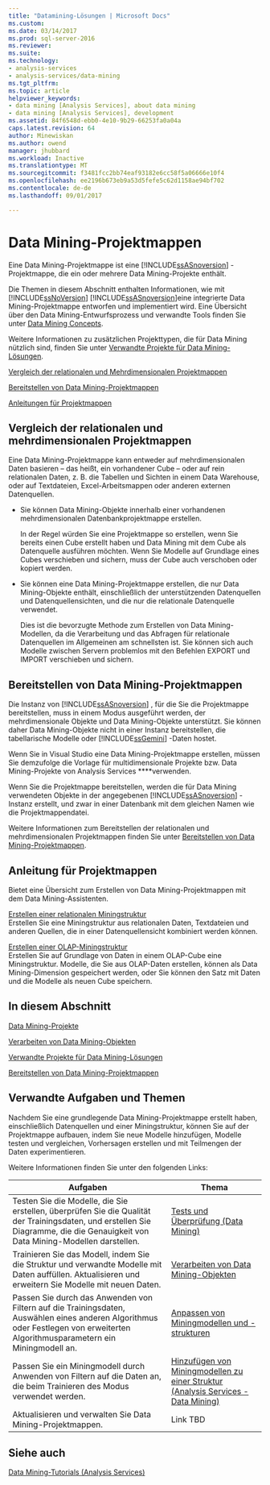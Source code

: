 ```yaml
---
title: "Datamining-Lösungen | Microsoft Docs"
ms.custom: 
ms.date: 03/14/2017
ms.prod: sql-server-2016
ms.reviewer: 
ms.suite: 
ms.technology:
- analysis-services
- analysis-services/data-mining
ms.tgt_pltfrm: 
ms.topic: article
helpviewer_keywords:
- data mining [Analysis Services], about data mining
- data mining [Analysis Services], development
ms.assetid: 84f6548d-ebb0-4e10-9b29-66253fa0a04a
caps.latest.revision: 64
author: Minewiskan
ms.author: owend
manager: jhubbard
ms.workload: Inactive
ms.translationtype: MT
ms.sourcegitcommit: f3481fcc2bb74eaf93182e6cc58f5a06666e10f4
ms.openlocfilehash: ee2196b673eb9a53d5fefe5c62d1158ae94bf702
ms.contentlocale: de-de
ms.lasthandoff: 09/01/2017

---
```

# <a name="data-mining-solutions"></a>Data Mining-Projektmappen
  Eine Data Mining-Projektmappe ist eine [!INCLUDE[ssASnoversion](../../includes/ssasnoversion-md.md)] -Projektmappe, die ein oder mehrere Data Mining-Projekte enthält.  
  
 Die Themen in diesem Abschnitt enthalten Informationen, wie mit [!INCLUDE[ssNoVersion](../../includes/ssnoversion-md.md)] [!INCLUDE[ssASnoversion](../../includes/ssasnoversion-md.md)]eine integrierte Data Mining-Projektmappe entworfen und implementiert wird. Eine Übersicht über den Data Mining-Entwurfsprozess und verwandte Tools finden Sie unter [Data Mining Concepts](../../analysis-services/data-mining/data-mining-concepts.md).  
  
 Weitere Informationen zu zusätzlichen Projekttypen, die für Data Mining nützlich sind, finden Sie unter [Verwandte Projekte für Data Mining-Lösungen](../../analysis-services/data-mining/related-projects-for-data-mining-solutions.md).  
  
 [Vergleich der relationalen und Mehrdimensionalen Projektmappen](#bkmk_RelMD)  
  
 [Bereitstellen von Data Mining-Projektmappen](#bkmk_Deploy)  
  
 [Anleitungen für Projektmappen](#bkmk_Walkthru)  
  
##  <a name="bkmk_RelMD"></a>Vergleich der relationalen und mehrdimensionalen Projektmappen  
 Eine Data Mining-Projektmappe kann entweder auf mehrdimensionalen Daten basieren – das heißt, ein vorhandener Cube – oder auf rein relationalen Daten, z. B. die Tabellen und Sichten in einem Data Warehouse, oder auf Textdateien, Excel-Arbeitsmappen oder anderen externen Datenquellen.  
  
-   Sie können Data Mining-Objekte innerhalb einer vorhandenen mehrdimensionalen Datenbankprojektmappe erstellen.  
  
     In der Regel würden Sie eine Projektmappe so erstellen, wenn Sie bereits einen Cube erstellt haben und Data Mining mit dem Cube als Datenquelle ausführen möchten. Wenn Sie Modelle auf Grundlage eines Cubes verschieben und sichern, muss der Cube auch verschoben oder kopiert werden.  
  
-   Sie können eine Data Mining-Projektmappe erstellen, die nur Data Mining-Objekte enthält, einschließlich der unterstützenden Datenquellen und Datenquellensichten, und die nur die relationale Datenquelle verwendet.  
  
     Dies ist die bevorzugte Methode zum Erstellen von Data Mining-Modellen, da die Verarbeitung und das Abfragen für relationale Datenquellen im Allgemeinen am schnellsten ist. Sie können sich auch Modelle zwischen Servern problemlos mit den Befehlen EXPORT und IMPORT verschieben und sichern.  
  
##  <a name="bkmk_Deploy"></a> Bereitstellen von Data Mining-Projektmappen  
 Die Instanz von [!INCLUDE[ssASnoversion](../../includes/ssasnoversion-md.md)] , für die Sie die Projektmappe bereitstellen, muss in einem Modus ausgeführt werden, der mehrdimensionale Objekte und Data Mining-Objekte unterstützt. Sie können daher Data Mining-Objekte nicht in einer Instanz bereitstellen, die tabellarische Modelle oder [!INCLUDE[ssGemini](../../includes/ssgemini-md.md)] -Daten hostet.  
  
 Wenn Sie in Visual Studio eine Data Mining-Projektmappe erstellen, müssen Sie demzufolge die Vorlage für multidimensionale Projekte bzw. Data Mining-Projekte von Analysis Services ****verwenden.  
  
 Wenn Sie die Projektmappe bereitstellen, werden die für Data Mining verwendeten Objekte in der angegebenen [!INCLUDE[ssASnoversion](../../includes/ssasnoversion-md.md)] -Instanz erstellt, und zwar in einer Datenbank mit dem gleichen Namen wie die Projektmappendatei.  
  
 Weitere Informationen zum Bereitstellen der relationalen und mehrdimensionalen Projektmappen finden Sie unter [Bereitstellen von Data Mining-Projektmappen](../../analysis-services/data-mining/deployment-of-data-mining-solutions.md).  
  
##  <a name="bkmk_Walkthru"></a> Anleitung für Projektmappen  
 Bietet eine Übersicht zum Erstellen von Data Mining-Projektmappen mit dem Data Mining-Assistenten.  
  
 [Erstellen einer relationalen Miningstruktur](../../analysis-services/data-mining/create-a-relational-mining-structure.md)  
 Erstellen Sie eine Miningstruktur aus relationalen Daten, Textdateien und anderen Quellen, die in einer Datenquellensicht kombiniert werden können.  
  
 [Erstellen einer OLAP-Miningstruktur](../../analysis-services/data-mining/create-an-olap-mining-structure.md)  
 Erstellen Sie auf Grundlage von Daten in einem OLAP-Cube eine Miningstruktur. Modelle, die Sie aus OLAP-Daten erstellen, können als Data Mining-Dimension gespeichert werden, oder Sie können den Satz mit Daten und die Modelle als neuen Cube speichern.  
  
## <a name="in-this-section"></a>In diesem Abschnitt  
 [Data Mining-Projekte](../../analysis-services/data-mining/data-mining-projects.md)  
  
 [Verarbeiten von Data Mining-Objekten](../../analysis-services/data-mining/processing-data-mining-objects.md)  
  
 [Verwandte Projekte für Data Mining-Lösungen](../../analysis-services/data-mining/related-projects-for-data-mining-solutions.md)  
  
 [Bereitstellen von Data Mining-Projektmappen](../../analysis-services/data-mining/deployment-of-data-mining-solutions.md)  
  
## <a name="related-tasks-and-topics"></a>Verwandte Aufgaben und Themen  
 Nachdem Sie eine grundlegende Data Mining-Projektmappe erstellt haben, einschließlich Datenquellen und einer Miningstruktur, können Sie auf der Projektmappe aufbauen, indem Sie neue Modelle hinzufügen, Modelle testen und vergleichen, Vorhersagen erstellen und mit Teilmengen der Daten experimentieren.  
  
 Weitere Informationen finden Sie unter den folgenden Links:  
  
|Aufgaben|Thema|  
|-----------|------------|  
|Testen Sie die Modelle, die Sie erstellen, überprüfen Sie die Qualität der Trainingsdaten, und erstellen Sie Diagramme, die die Genauigkeit von Data Mining-Modellen darstellen.|[Tests und Überprüfung &#40;Data Mining&#41;](../../analysis-services/data-mining/testing-and-validation-data-mining.md)|  
|Trainieren Sie das Modell, indem Sie die Struktur und verwandte Modelle mit Daten auffüllen. Aktualisieren und erweitern Sie Modelle mit neuen Daten.|[Verarbeiten von Data Mining-Objekten](../../analysis-services/data-mining/processing-data-mining-objects.md)|  
|Passen Sie durch das Anwenden von Filtern auf die Trainingsdaten, Auswählen eines anderen Algorithmus oder Festlegen von erweiterten Algorithmusparametern ein Miningmodell an.|[Anpassen von Miningmodellen und -strukturen](../../analysis-services/data-mining/customize-mining-models-and-structure.md)|  
|Passen Sie ein Miningmodell durch Anwenden von Filtern auf die Daten an, die beim Trainieren des Modus verwendet werden.|[Hinzufügen von Miningmodellen zu einer Struktur &#40;Analysis Services - Data Mining&#41;](../../analysis-services/data-mining/add-mining-models-to-a-structure-analysis-services-data-mining.md)|  
|Aktualisieren und verwalten Sie Data Mining-Projektmappen.|Link TBD|  
  
## <a name="see-also"></a>Siehe auch  
 [Data Mining-Tutorials &#40;Analysis Services&#41;](../../analysis-services/data-mining-tutorials-analysis-services.md)  
  
  

